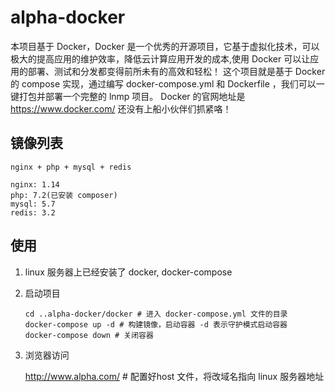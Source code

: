 # alpha-docker 

本项目基于 Docker，Docker 是一个优秀的开源项目，它基于虚拟化技术，可以极大的提高应用的维护效率，降低云计算应用开发的成本,使用 Docker 可以让应用的部署、测试和分发都变得前所未有的高效和轻松！
这个项目就是基于 Docker 的 compose 实现，通过编写 docker-compose.yml 和 Dockerfile ，我们可以一键打包并部署一个完整的 lnmp 项目。
Docker 的官网地址是 https://www.docker.com/ 还没有上船小伙伴们抓紧咯！

## 镜像列表

``nginx + php + mysql + redis``

```
nginx: 1.14
php: 7.2(已安装 composer)
mysql: 5.7
redis: 3.2
```

## 使用

1. linux 服务器上已经安装了 docker, docker-compose

2. 启动项目

    ```
    cd ..alpha-docker/docker # 进入 docker-compose.yml 文件的目录
    docker-compose up -d # 构建镜像，启动容器 -d 表示守护模式启动容器
    docker-compose down # 关闭容器
    ```
3. 浏览器访问

    http://www.alpha.com/ # 配置好host 文件，将改域名指向 linux 服务器地址
